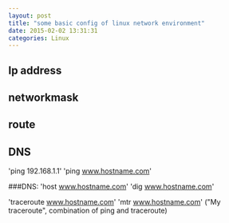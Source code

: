 ```yaml
---
layout: post
title: "some basic config of linux network environment"
date: 2015-02-02 13:31:31
categories: Linux
---
```


Ip address
----------

networkmask
-----------

route
-----

DNS
---

'ping 192.168.1.1'
'ping www.hostname.com'

###DNS:
'host www.hostname.com'
'dig www.hostname.com'

'traceroute www.hostname.com'
'mtr www.hostname.com' ("My traceroute", combination of ping and traceroute)
